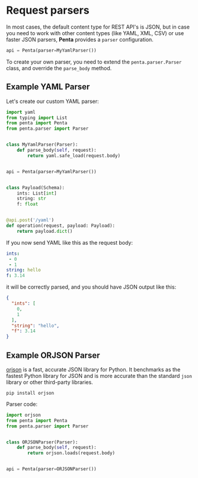# Request parsers

In most cases, the default content type for REST API's is JSON, but in case you need to work with
other content types (like YAML, XML, CSV) or use faster JSON parsers, **Penta** provides a `parser` configuration.

```python
api = Penta(parser=MyYamlParser())
```

To create your own parser, you need to extend the `penta.parser.Parser` class, and override the `parse_body` method.

## Example YAML Parser

Let's create our custom YAML parser:

```python hl_lines="4 8 9"
import yaml
from typing import List
from penta import Penta
from penta.parser import Parser


class MyYamlParser(Parser):
    def parse_body(self, request):
        return yaml.safe_load(request.body)


api = Penta(parser=MyYamlParser())


class Payload(Schema):
    ints: List[int]
    string: str
    f: float


@api.post('/yaml')
def operation(request, payload: Payload):
    return payload.dict()


```

If you now send YAML like this as the request body:

```YAML
ints:
 - 0
 - 1
string: hello
f: 3.14
```

it will be correctly parsed, and you should have JSON output like this:

```JSON
{
  "ints": [
    0,
    1
  ],
  "string": "hello",
  "f": 3.14
}
```

## Example ORJSON Parser

[orjson](https://github.com/ijl/orjson#orjson) is a fast, accurate JSON library for Python. It benchmarks as the fastest Python library for JSON and is more accurate than the standard `json` library or other third-party libraries.

```
pip install orjson
```

Parser code:

```python hl_lines="1 8 9"
import orjson
from penta import Penta
from penta.parser import Parser


class ORJSONParser(Parser):
    def parse_body(self, request):
        return orjson.loads(request.body)


api = Penta(parser=ORJSONParser())
```
